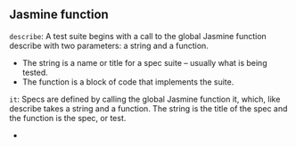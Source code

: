 

## Jasmine function

`describe`: A test suite begins with a call to the global Jasmine function describe with two parameters: a string and a function. 
	
* The string is a name or title for a spec suite – usually what is being tested.
* The function is a block of code that implements the suite.

`it`: Specs are defined by calling the global Jasmine function it, which, like describe takes a string and a function. The string is the title of the spec and the function is the spec, or test.

* 